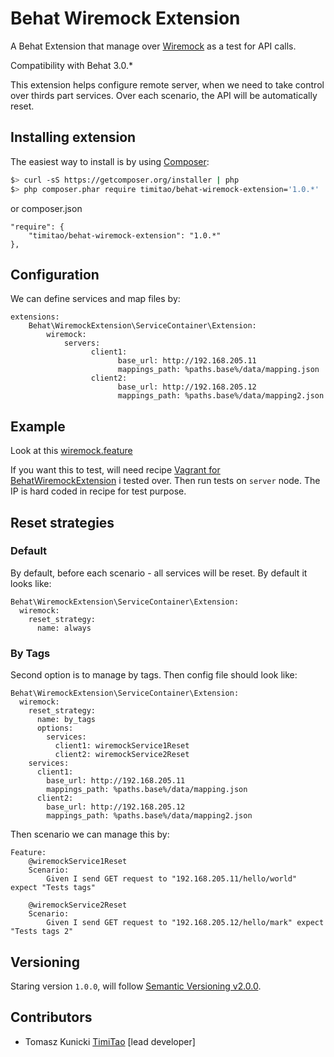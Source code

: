 Behat Wiremock Extension
==============

A Behat Extension that manage over [Wiremock](http://wiremock.org) as a test for API calls.

Compatibility with Behat 3.0.*

This extension helps configure remote server, when we need to take control over thirds part services.
Over each scenario, the API will be automatically reset.

## Installing extension

The easiest way to install is by using [Composer](https://getcomposer.org):

```bash
$> curl -sS https://getcomposer.org/installer | php
$> php composer.phar require timitao/behat-wiremock-extension='1.0.*'
```

or composer.json

    "require": {
        "timitao/behat-wiremock-extension": "1.0.*"
    },

## Configuration

We can define services and map files by:

    extensions:
        Behat\WiremockExtension\ServiceContainer\Extension:
            wiremock:
                servers:
                      client1:
                            base_url: http://192.168.205.11
                            mappings_path: %paths.base%/data/mapping.json
                      client2:
                            base_url: http://192.168.205.12
                            mappings_path: %paths.base%/data/mapping2.json

## Example

Look at this [wiremock.feature](https://github.com/timiTao/BehatWiremockExtension/blob/master/features/wiremock.feature)

If you want this to test, will need recipe [Vagrant for BehatWiremockExtension](https://github.com/timiTao/VagrantBehatWiremockExtension) i tested over.
Then run tests on ``server`` node. The IP is hard coded in recipe for test purpose.

## Reset strategies

### Default
By default, before each scenario - all services will be reset. By default it looks like:

    Behat\WiremockExtension\ServiceContainer\Extension:
      wiremock:
        reset_strategy:
          name: always

### By Tags

Second option is to manage by tags. Then config file should look like:

    Behat\WiremockExtension\ServiceContainer\Extension:
      wiremock:
        reset_strategy:
          name: by_tags
          options:
            services:
              client1: wiremockService1Reset
              client2: wiremockService2Reset
        services:
          client1:
            base_url: http://192.168.205.11
            mappings_path: %paths.base%/data/mapping.json
          client2:
            base_url: http://192.168.205.12
            mappings_path: %paths.base%/data/mapping2.json
            
Then scenario we can manage this by:

    Feature:
        @wiremockService1Reset
        Scenario:
            Given I send GET request to "192.168.205.11/hello/world" expect "Tests tags"
    
        @wiremockService2Reset
        Scenario:
            Given I send GET request to "192.168.205.12/hello/mark" expect "Tests tags 2"

## Versioning

Staring version ``1.0.0``, will follow [Semantic Versioning v2.0.0](http://semver.org/spec/v2.0.0.html).

## Contributors

* Tomasz Kunicki [TimiTao](http://github.com/timiTao) [lead developer]